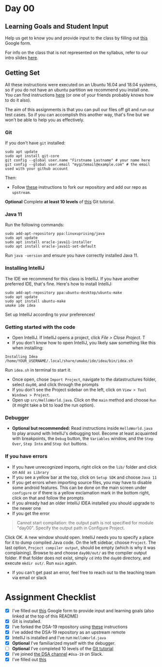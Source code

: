 # Day 00

## Learning Goals and Student Input

Help us get to know you and provide input to the class by filling out [this](https://docs.google.com/forms/d/e/1FAIpQLSfNHz1iT64AsXtsn9uTkECSrktoqjLE9tPuC5p5IeRgb3wWaQ/viewform?usp=sf_link) Google form.

For info on the class that is not represented on the syllabus, refer to our intro slides [here](https://docs.google.com/presentation/d/13ju6YX6qzHLha4AQ_oYGW96vx-7IHTSU9Sm7tPHKKtE/edit?usp=sharing).

## Getting Set
All these instructions were executed on an Ubuntu 16.04 and 18.04 systems, so if you do not have an ubuntu partition we recommend you install one. You can find instructions [here](https://linoxide.com/distros/install-ubuntu-18-04-dual-boot-windows-10/) (or one of your friends probably knows how to do it also).

 The aim of this assignments is that you can pull our files off git and run our test cases. So if you can accomplish this another way, that's fine but we won't be able to help you as effectively.

### Git

If you don't have `git` installed:

```
sudo apt update
sudo apt install git-core
git config --global user.name "Firstname Lastname" # your name here
git config --global user.email "mygitemail@example.com" # the email used with your github account
```

Then:

- Follow [these](./GitSetup.md) instructions to fork our repository and add our repo as `upstream`.

**Optional** Complete **at least 10 levels** of [this](http://learngitbranching.js.org/) Git tutorial.

### Java 11

Run the following commands:

```
sudo add-apt-repository ppa:linuxuprising/java
sudo apt update
sudo apt install oracle-java11-installer
sudo apt install oracle-java11-set-default
```

Run `java -version` and ensure you have correctly installed Java 11.

### Installing IntelliJ

The IDE we recommend for this class is IntelliJ. If you have another preferred
IDE, that's fine. Here's how to install IntelliJ:

```
sudo add-apt-repository ppa:ubuntu-desktop/ubuntu-make
sudo apt update
sudo apt install ubuntu-make
umake ide idea
```

Set up IntelliJ according to your preferences!

### Getting started with the code

- Open IntelliJ. If IntelliJ opens a project, click *File > Close Project*. T
- If you don't know how to open IntelliJ, you likely saw something like this when installing:
```
Installing Idea
/home/YOUR_USERNAME/.local/share/umake/ide/idea/bin/idea.sh  
```
 Run `idea.sh` in terminal to start it.
- Once open, chose `Import Project`, navigate to the datastructures folder, select `day00`, and click through the prompts
- If you don't see the Project sidebar on the left, click on `View > Tool Windows > Project`.
- Open up `src/HelloWorld.java`. Click on the `main` method and choose `Run` (it might take a bit to load the run option).

### Debugger

- **Optional but recommended:** Read instructions inside `HelloWorld.java` to play around with IntelliJ's debugging tool. Become at least acquainted with breakpoints, the `Debug` button, the `Variables` window, and the `Step Over`, `Step Into` and `Step Out` buttons.

### If you have errors

- If you have unrecognized imports, right click on the `lib/` folder and click on `Add as Library`
- If you see a yellow bar at the top, click on `Setup SDK` and choose `Java 11`
- If you get errors when importing source files, you may have to disable some android features. This can be done on the main screen under `configure` or if there is a yellow exclamation mark in the bottom right, click on that and follow the prompts
- If you already had an older IntelliJ IDEA installed you should upgrade to the newer one
- If you get the error

> Cannot start compilation: the output path is not specified for module "day00".
> Specify the output path in Configure Project.

Click OK. A new window should open. IntelliJ needs you to specify a place for it to dump compiled Java code. On the left sidebar, choose `Project`. The last option, `Project compiler output`, should be empty (which is why it was complaining). Browse to and choose `day00/out/` as the compiler output folder. If that folder does not exist, simply `cd` into the `day00` directory, and execute `mkdir out/`. Run `main` again.
- If you can't get past an error, feel free to reach out to the teaching team via email or slack

# Assignment Checklist

- [X] I've filled out [this](https://docs.google.com/forms/d/e/1FAIpQLSfNHz1iT64AsXtsn9uTkECSrktoqjLE9tPuC5p5IeRgb3wWaQ/viewform?usp=sf_link) Google form to provide input and learning goals (also linked at the top of this README)
- [X] Git is installed.
- [X] I've forked the DSA-19 repository using [these](./GitSetup.md) instructions
- [X] I've added the DSA-19 repository as an upstream remote
- [X] IntelliJ is installed and I've run `HelloWorld.java`
- [X] **Optional** I've familiarized myself with the debugger.
- [ ] **Optional** I've completed 10 levels of the [Git tutorial](http://learngitbranching.js.org/)
- [X] I've joined [the DSA channel](https://olin.slack.com/messages/dsa-19) `#dsa-19` on Slack.
- [X] I've filled out [this](https://docs.google.com/forms/d/e/1FAIpQLSeCqQlQbDWQcAGIcgvcJwXU6TzqCo7rUNqajY5OX8iQ_djlXQ/viewform?usp=sf_link)
